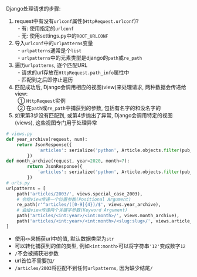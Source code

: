 Django处理请求的步骤:
1. request中有没有`urlconf`属性(`HttpRequest.urlconf`)?  
&nbsp;&nbsp;- 有: 使用指定的`urlconf`  
&nbsp;&nbsp;- 无: 使用settings.py中的`ROOT_URLCONF`  
2. 导入`urlconf`中的`urlpatterns`变量  
&nbsp;&nbsp;- `urlpatterns`通常是个`list`  
&nbsp;&nbsp;- `urlpatterns`中的元素类型是django的`path`或`re_path`    
3. 遍历`urlpatterns`, 逐个匹配URL  
&nbsp;&nbsp;- 请求的url存放在`HttpRequest.path_info`属性中  
&nbsp;&nbsp;- 匹配到之后即停止遍历  
4. 匹配成功后, Django会调用相应的视图(view)来处理请求, 两种数据会传递给view:  
&nbsp;&nbsp;① `HttpRequest`实例  
&nbsp;&nbsp;② 在`path`或`re_path`中捕获到的参数, 包括有名字的和没名字的  
5. 如果第3步没有匹配到, 或第4步抛出了异常, Django会调用特定的视图(views), 这些视图专门用于处理异常

```python
# views.py
def year_archive(request, num):
    return JsonResponse({
            'articles': serialize('python', Article.objects.filter(pub_date__year=num))
        })
def month_archive(request, year=2020, month=7):
        return JsonResponse({
            'articles': serialize('python', Article.objects.filter(pub_date__year=year, pub_date__month=month))
        })
# urls.py
urlpatterns = [
    path('articles/2003/', views.special_case_2003),
    # 会给view传递一个位置参数(Positional Argument)
    re_path(r'^articles/([0-9]{4})/$', views.year_archive),
    # 会给view传递两个关键字参数(Keyword Argument)
    path('articles/<int:year>/<int:month>/', views.month_archive),
    path('articles/<int:year>/<int:month>/<slug:slug>/', views.article_detail),
]
```

- 使用`<>`来捕获url中的值, 默认数据类型为`str`
- 可以转化捕获到的值的类型, 例如`<int:month>`可以将字符串`'12'`变成数字`12`
- `/`不会被捕获进参数
- url首位不需要加`/`
- `/articles/2003`将匹配不到任何`urlpatterns`, 因为缺少结尾`/`
